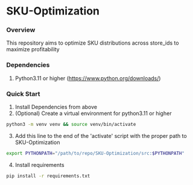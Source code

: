 # SKU-Optimization

### Overview
This repository aims to optimize SKU distributions across store_ids to maximize profitability

### Dependencies
1) Python3.11 or higher (https://www.python.org/downloads/)

### Quick Start
1) Install Dependencies from above
2) (Optional) Create a virtual environment for python3.11 or higher
```bash
python3 -m venv venv && source venv/bin/activate
```
3) Add this line to the end of the 'activate' script with the proper path to SKU-Optimization
```bash
export PYTHONPATH="/path/to/repo/SKU-Optimization/src:$PYTHONPATH"
```
4) Install requirements 
```bash
pip install -r requirements.txt
```